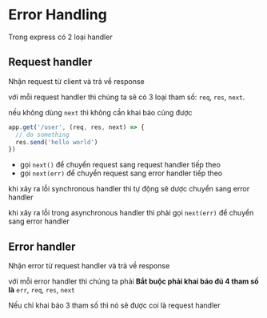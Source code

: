 # Error Handling

Trong express có 2 loại handler

## Request handler

Nhận request từ client và trả về response

với mỗi request handler thì chúng ta sẽ có 3 loại tham số: `req`, `res`, `next`.

nếu không dùng `next` thì không cần khai báo củng được

```ts
app.get('/user', (req, res, next) => {
  // do something
  res.send('hello world')
})
```

- gọi `next()` để chuyển request sang request handler tiếp theo
- gọi `next(err)` để chuyển request sang error handler tiếp theo

khi xảy ra lỗi synchronous handler thì tự động sẽ dược chuyển sang error handler

khi xãy ra lỗi trong asynchronous handler thì phải gọi `next(err)` để chuyển sang error handler

## Error handler

Nhận error từ request handler và trả về response

với mỗi error handler thì chúng ta phải **Bắt buộc phải khai báo đủ 4 tham số là** `err`, `req`, `res`, `next`

Nếu chỉ khai báo 3 tham số thì nó sẽ được coi là request handler
